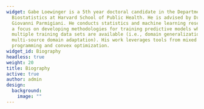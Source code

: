 ```yaml
---
widget: Gabe Loewinger is a 5th year doctoral candidate in the Department of
  Biostatistics at Harvard School of Public Health. He is advised by Dr.
  Giovanni Parmigiani. He conducts statistics and machine learning research with
  a focus on developing methodologies for training predictive models when
  multiple training data sets are available (i.e., domain generalization and
  multi-source domain adaptation). His work leverages tools from mixed integer
  programming and convex optimization.
widget_id: Biography
headless: true
weight: 20
title: Biography
active: true
author: admin
design:
  background:
    image: ""
---
```


